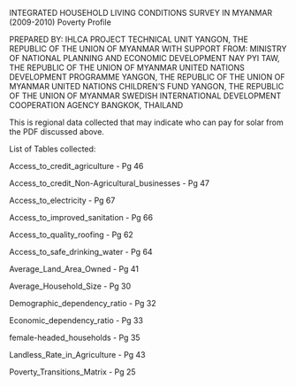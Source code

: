 INTEGRATED HOUSEHOLD LIVING CONDITIONS
SURVEY IN MYANMAR (2009-2010)
Poverty Profile

PREPARED BY:
IHLCA PROJECT TECHNICAL UNIT
YANGON, THE REPUBLIC OF THE UNION OF MYANMAR
WITH SUPPORT FROM:
MINISTRY OF NATIONAL PLANNING AND ECONOMIC DEVELOPMENT
NAY PYI TAW, THE REPUBLIC OF THE UNION OF MYANMAR
UNITED NATIONS DEVELOPMENT PROGRAMME
YANGON, THE REPUBLIC OF THE UNION OF MYANMAR
UNITED NATIONS CHILDREN’S FUND
YANGON, THE REPUBLIC OF THE UNION OF MYANMAR
SWEDISH INTERNATIONAL DEVELOPMENT COOPERATION AGENCY
BANGKOK, THAILAND

This is regional data collected that may indicate who can pay for solar from the PDF discussed above.  

List of Tables collected:

Access_to_credit_agriculture - Pg 46

Access_to_credit_Non-Agricultural_businesses - Pg 47

Access_to_electricity - Pg 67

Access_to_improved_sanitation - Pg 66

Access_to_quality_roofing - Pg 62

Access_to_safe_drinking_water - Pg 64

Average_Land_Area_Owned - Pg 41 

Average_Household_Size - Pg 30

Demographic_dependency_ratio - Pg 32

Economic_dependency_ratio - Pg 33

female-headed_households - Pg 35

Landless_Rate_in_Agriculture - Pg 43

Poverty_Transitions_Matrix - Pg 25

